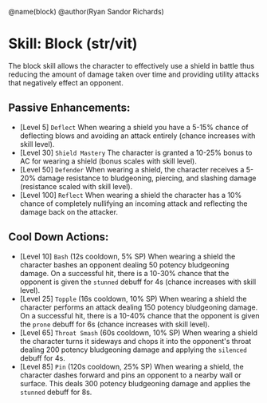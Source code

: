 @name(block)
@author(Ryan Sandor Richards)

# Skill: Block (str/vit)
The block skill allows the character to effectively use a shield in battle thus
reducing the amount of damage taken over time and providing utility attacks that
negatively effect an opponent.

## Passive Enhancements:

* [Level 5] `Deflect`
  When wearing a shield you have a 5-15% chance of deflecting blows and avoiding
  an attack entirely (chance increases with skill level).
* [Level 30] `Shield Mastery`
  The character is granted a 10-25% bonus to AC for wearing a shield (bonus
  scales with skill level).
* [Level 50] `Defender`
  When wearing a shield, the character receives a 5-20% damage resistance to
  bludgeoning, piercing, and slashing damage (resistance scaled with skill
  level).
* [Level 100] `Reflect`
  When wearing a shield the character has a 10% chance of completely nullifying
  an incoming attack and reflecting the damage back on the attacker.

## Cool Down Actions:

* [Level 10] `Bash` (12s cooldown, 5% SP)
  When wearing a shield the character bashes an opponent dealing 50 potency
  bludgeoning damage. On a successful hit, there is a 10-30% chance that the
  opponent is given the `stunned` debuff for 4s (chance increases with skill
  level).
* [Level 25] `Topple` (16s cooldown, 10% SP)
  When wearing a shield the character performs an attack dealing 150 potency
  bludgeoning damage. On a successful hit, there is a 10-40% chance that the
  opponent is given the `prone` debuff for 6s (chance increases with skill
  level).
* [Level 65] `Throat Smash` (60s cooldown, 10% SP)
  When wearing a shield the character turns it sideways and chops it into the
  opponent's throat dealing 200 potency bludgeoning damage and applying the
  `silenced` debuff for 4s.
* [Level 85] `Pin` (120s cooldown, 25% SP)
  When wearing a shield, the character dashes forward and pins an opponent to a
  nearby wall or surface. This deals 300 potency bludgeoning damage and applies
  the `stunned` debuff for 8s.

